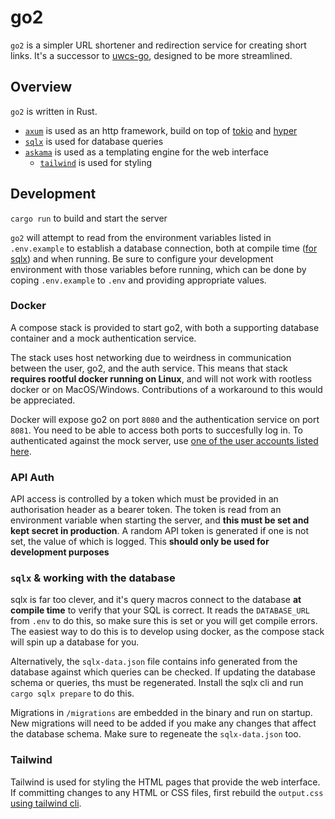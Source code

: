 # go2

`go2` is a simpler URL shortener and redirection service for creating short links. It's a successor to [uwcs-go](https://github.com/UWCS/uwcs-go), designed to be more streamlined.

## Overview

`go2` is written in Rust.

- [`axum`](https://github.com/tokio-rs/axum) is used as an http framework, build on top of [tokio](https://github.com/tokio-rs/tokio) and [hyper](https://github.com/hyperium/hyper)
- [`sqlx`](https://github.com) is used for database queries
- [`askama`](https://github.com/djc/askama) is used as a templating engine for the web interface
    - [`tailwind`](https://github.com/tailwindlabs/tailwindcss) is used for styling

## Development

`cargo run` to build and start the server

`go2` will attempt to read from the environment variables listed in `.env.example` to establish a database connection, both at compile time ([for sqlx](https://github.com/launchbadge/sqlx#compile-time-verification)) and when running. Be sure to configure your development environment with those variables before running, which can be done by coping `.env.example` to `.env` and providing appropriate values.

### Docker

A compose stack is provided to start go2, with both a supporting database container and a mock authentication service. 

The stack uses host networking due to weirdness in communication between the user, go2, and the auth service. This means that stack **requires rootful docker running on Linux**, and will not work with rootless docker or on MacOS/Windows. Contributions of a workaround to this would be appreciated.

Docker will expose go2 on port `8080` and the authentication service on port `8081`. You need to be able to access both ports to succesfully log in. To authenticated against the mock server, use [one of the user accounts listed here](https://hub.docker.com/r/qlik/simple-oidc-provider).

### API Auth

API access is controlled by a token which must be provided in an authorisation header as a bearer token. The token is read from an environment variable when starting the server, and **this must be set and kept secret in production**. A random API token is generated if one is not set, the value of which is logged. This **should only be used for development purposes**

### `sqlx` & working with the database

sqlx is far too clever, and it's query macros connect to the database **at compile time** to verify that your SQL is correct. It reads the `DATABASE_URL` from `.env` to do this, so make sure this is set or you will get compile errors. The easiest way to do this is to develop using docker, as the compose stack will spin up a database for you.

Alternatively, the `sqlx-data.json` file contains info generated from the database against which queries can be checked. If updating the database schema or queries, ths must be regenerated. Install the sqlx cli and run `cargo sqlx prepare` to do this.

Migrations in `/migrations` are embedded in the binary and run on startup. New migrations will need to be added if you make any changes that affect the database schema. Make sure to regeneate the `sqlx-data.json` too.

### Tailwind

Tailwind is used for styling the HTML pages that provide the web interface. If committing changes to any HTML or CSS files, first rebuild the `output.css` [using tailwind cli](https://tailwindcss.com/blog/standalone-cli).
